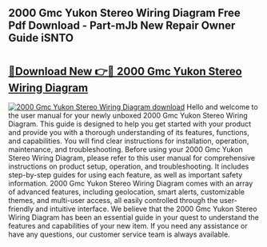 ## 2000 Gmc Yukon Stereo Wiring Diagram Free Pdf Download - Part-mJb New Repair Owner Guide iSNTO

# <h2><a href="http://dfpemhu.blite.top/?on=2000+Gmc+Yukon+Stereo+Wiring+Diagram">🔗Download New 👉🔴 2000 Gmc Yukon Stereo Wiring Diagram</a></h2>

[![2000 Gmc Yukon Stereo Wiring Diagram download](https://i.imgur.com/lujVjoI.png)](http://dfpemhu.blite.top/?on=2000+Gmc+Yukon+Stereo+Wiring+Diagram)
Hello and welcome to the user manual for your newly unboxed 2000 Gmc Yukon Stereo Wiring Diagram. This guide is designed to help you get started with your product and provide you with a thorough understanding of its features, functions, and capabilities. You will find clear instructions for installation, operation, maintenance, and troubleshooting. Before using your 2000 Gmc Yukon Stereo Wiring Diagram, please refer to this user manual for comprehensive instructions on product setup, operation, and troubleshooting. It includes step-by-step guides for using each feature, as well as important safety information. 2000 Gmc Yukon Stereo Wiring Diagram comes with an array of advanced features, including geolocation, smart alerts, customizable themes, and multi-user access, all easily controlled through the user-friendly and intuitive interface. We believe that the 2000 Gmc Yukon Stereo Wiring Diagram has been an essential guide in your quest to understand the features and capabilities of your new item. If you need any assistance or have any questions, our customer service team is always available.
